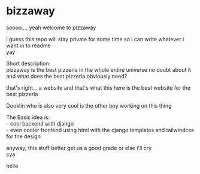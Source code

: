 # bizzaway

soooo....
yeah welcome to pizzaway

i guess this repo will stay private for some time so i can write whatever i want in to readme  
yay


Short description:  
pizzaway is the best pizzeria in the whole entire universe
no doubt about it 
and what does the best pizzeria obviously need?

that's right... a website
and that's what this here is 
the best website for the best pizzeria 


Dooklin who is also very cool is the other boy working on this thing


The Basic idea is:   
    - cool backend with django   
    - even cooler frontend using html with the django templates and tailwindcss for the design   


anyway, this stuff better get us a good grade or else i'll cry   
cya

hello